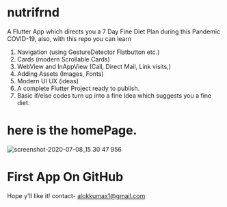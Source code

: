 # nutrifrnd

A Flutter App which directs you a 7 Day Fine Diet Plan during this Pandemic COVID-19,
also,
  with this repo you can learn
  1. Navigation (using GestureDetector Flatbutton etc.)
  2. Cards (modern Scrollable Cards)
  3. WebView and InAppView (Call, Direct Mail, Link visits,)
  4. Adding Assets (Images, Fonts)
  5. Modern UI UX (ideas)
  6. A complete Flutter Project ready to publish.
  7. Basic if/else codes turn up into a fine Idea which suggests you a fine diet.
  
  # here is the homePage.
  
  ![screenshot-2020-07-08_15 30 47 956](https://user-images.githubusercontent.com/59159355/86906130-b6577f80-c130-11ea-87c4-d7212067e59a.png)


  
# First App On GitHub

  Hope y'll like it!
  contact- alokkumax1@gmail.com
